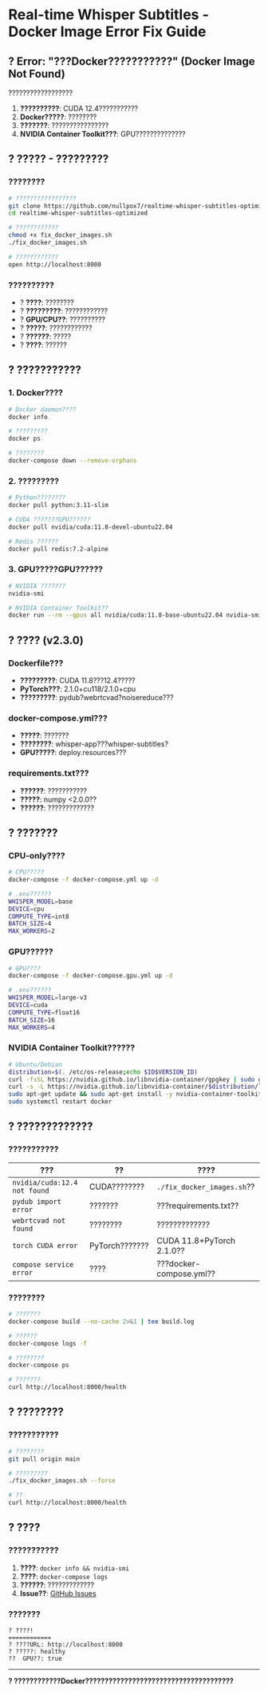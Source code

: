 # Real-time Whisper Subtitles - Docker Image Error Fix Guide

## ? Error: "???Docker???????????" (Docker Image Not Found)

??????????????????

1. **??????????**: CUDA 12.4???????????
2. **Docker?????**: ????????
3. **???????**: ????????????????
4. **NVIDIA Container Toolkit???**: GPU??????????????

## ? ????? - ?????????

### ????????
```bash
# ?????????????????
git clone https://github.com/nullpox7/realtime-whisper-subtitles-optimized.git
cd realtime-whisper-subtitles-optimized

# ????????????
chmod +x fix_docker_images.sh
./fix_docker_images.sh

# ????????????
open http://localhost:8000
```

### ??????????
- ? **????**: ????????
- ? **?????????**: ????????????
- ? **GPU/CPU??**: ??????????
- ? **?????**: ????????????
- ? **??????**: ?????
- ? **????**: ??????

## ? ???????????

### 1. Docker????
```bash
# Docker daemon????
docker info

# ?????????
docker ps

# ????????
docker-compose down --remove-orphans
```

### 2. ?????????
```bash
# Python????????
docker pull python:3.11-slim

# CUDA ???????GPU??????
docker pull nvidia/cuda:11.8-devel-ubuntu22.04

# Redis ??????
docker pull redis:7.2-alpine
```

### 3. GPU?????GPU??????
```bash
# NVIDIA ???????
nvidia-smi

# NVIDIA Container Toolkit??
docker run --rm --gpus all nvidia/cuda:11.8-base-ubuntu22.04 nvidia-smi
```

## ? ???? (v2.3.0)

### Dockerfile???
- **?????????**: CUDA 11.8???12.4?????
- **PyTorch???**: 2.1.0+cu118/2.1.0+cpu
- **?????????**: pydub?webrtcvad?noisereduce???

### docker-compose.yml???
- **?????**: ???????
- **????????**: whisper-app???whisper-subtitles?
- **GPU?????**: deploy.resources???

### requirements.txt???
- **??????**: ???????????
- **?????**: numpy <2.0.0??
- **??????**: ?????????????

## ? ???????

### CPU-only????
```bash
# CPU?????
docker-compose -f docker-compose.yml up -d

# .env??????
WHISPER_MODEL=base
DEVICE=cpu
COMPUTE_TYPE=int8
BATCH_SIZE=4
MAX_WORKERS=2
```

### GPU??????
```bash
# GPU????
docker-compose -f docker-compose.gpu.yml up -d

# .env??????
WHISPER_MODEL=large-v3
DEVICE=cuda
COMPUTE_TYPE=float16
BATCH_SIZE=16
MAX_WORKERS=4
```

### NVIDIA Container Toolkit??????
```bash
# Ubuntu/Debian
distribution=$(. /etc/os-release;echo $ID$VERSION_ID)
curl -fsSL https://nvidia.github.io/libnvidia-container/gpgkey | sudo gpg --dearmor -o /usr/share/keyrings/nvidia-container-toolkit-keyring.gpg
curl -s -L https://nvidia.github.io/libnvidia-container/$distribution/libnvidia-container.list | sudo tee /etc/apt/sources.list.d/nvidia-container-toolkit.list
sudo apt-get update && sudo apt-get install -y nvidia-container-toolkit
sudo systemctl restart docker
```

## ? ?????????????

### ???????????

| ??? | ?? | ???? |
|--------|------|----------|
| `nvidia/cuda:12.4 not found` | CUDA???????? | `./fix_docker_images.sh`?? |
| `pydub import error` | ??????? | ???requirements.txt?? |
| `webrtcvad not found` | ???????? | ????????????? |
| `torch CUDA error` | PyTorch??????? | CUDA 11.8+PyTorch 2.1.0?? |
| `compose service error` | ???? | ???docker-compose.yml?? |

### ????????
```bash
# ???????
docker-compose build --no-cache 2>&1 | tee build.log

# ??????
docker-compose logs -f

# ????????
docker-compose ps

# ???????
curl http://localhost:8000/health
```

## ? ????????

### ???????????
```bash
# ????????
git pull origin main

# ?????????
./fix_docker_images.sh --force

# ??
curl http://localhost:8000/health
```

## ? ????

### ???????????
1. **????**: `docker info && nvidia-smi`
2. **????**: `docker-compose logs`
3. **??????**: ?????????????
4. **Issue??**: [GitHub Issues](https://github.com/nullpox7/realtime-whisper-subtitles-optimized/issues)

### ???????
```
? ????!
============
? ????URL: http://localhost:8000
? ?????: healthy
??  GPU??: true
```

---

**? ????????????Docker??????????????????????????????????????**